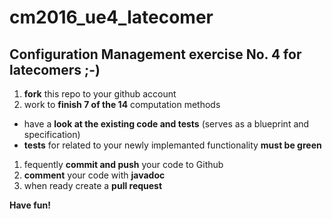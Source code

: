 # cm2016_ue4_latecomer
## Configuration Management exercise No. 4 for latecomers ;-)

 1. **fork** this repo to your github account
 1. work to **finish 7 of the 14** computation methods
  + have a **look at the existing code and tests** (serves as a blueprint and specification)
  + **tests** for related to your newly implemanted functionality **must be green**
 1. fequently **commit and push** your code to Github
 1. **comment** your code with **javadoc**
 1. when ready create a **pull request**

**Have fun!**
